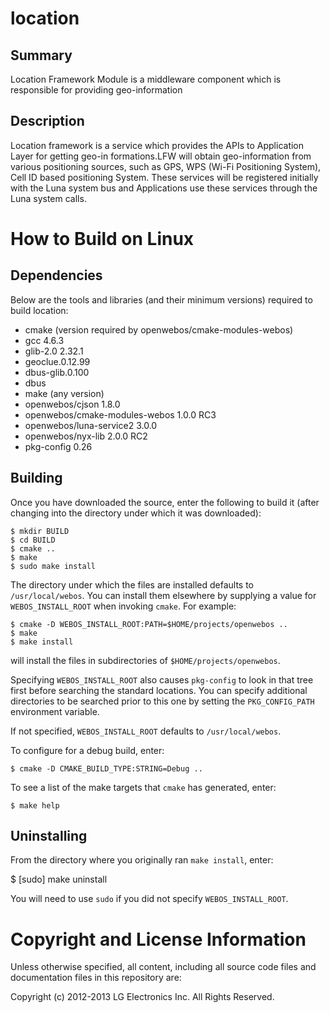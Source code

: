 location
======

Summary
-------
Location Framework Module is a middleware component which is responsible for providing geo-information

Description
-----------
Location framework is a service which provides the APIs to Application Layer for getting geo-in formations.LFW will
obtain geo-information from various positioning sources, such as GPS, WPS (Wi-Fi Positioning System), Cell ID based
positioning System. These services will be registered initially with the Luna system bus and Applications use these
services through the Luna system calls.

How to Build on Linux
=====================

## Dependencies

Below are the tools and libraries (and their minimum versions) required to build location:

* cmake (version required by openwebos/cmake-modules-webos)
* gcc 4.6.3
* glib-2.0 2.32.1
* geoclue.0.12.99
* dbus-glib.0.100
* dbus
* make (any version)
* openwebos/cjson 1.8.0
* openwebos/cmake-modules-webos 1.0.0 RC3
* openwebos/luna-service2 3.0.0
* openwebos/nyx-lib 2.0.0 RC2
* pkg-config 0.26


## Building

Once you have downloaded the source, enter the following to build it (after
changing into the directory under which it was downloaded):

    $ mkdir BUILD
    $ cd BUILD
    $ cmake ..
    $ make
    $ sudo make install

The directory under which the files are installed defaults to `/usr/local/webos`.
You can install them elsewhere by supplying a value for `WEBOS_INSTALL_ROOT`
when invoking `cmake`. For example:

    $ cmake -D WEBOS_INSTALL_ROOT:PATH=$HOME/projects/openwebos ..
    $ make
    $ make install

will install the files in subdirectories of `$HOME/projects/openwebos`.

Specifying `WEBOS_INSTALL_ROOT` also causes `pkg-config` to look in that tree
first before searching the standard locations. You can specify additional
directories to be searched prior to this one by setting the `PKG_CONFIG_PATH`
environment variable.

If not specified, `WEBOS_INSTALL_ROOT` defaults to `/usr/local/webos`.

To configure for a debug build, enter:

    $ cmake -D CMAKE_BUILD_TYPE:STRING=Debug ..

To see a list of the make targets that `cmake` has generated, enter:

    $ make help

## Uninstalling

From the directory where you originally ran `make install`, enter:

 $ [sudo] make uninstall

You will need to use `sudo` if you did not specify `WEBOS_INSTALL_ROOT`.

# Copyright and License Information

Unless otherwise specified, all content, including all source code files and
documentation files in this repository are:

Copyright (c) 2012-2013 LG Electronics Inc. All Rights Reserved.

